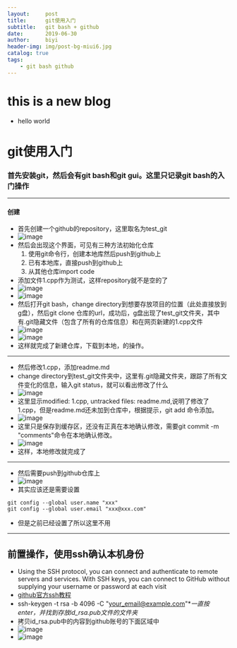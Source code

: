 ```yaml
---
layout:     post
title:      git使用入门
subtitle:   git bash + github
date:       2019-06-30
author:     biyi
header-img: img/post-bg-miui6.jpg
catalog: true
tags:
    - git bash github
---
```

# this is a new blog
- hello world
# git使用入门
### 首先安装git，然后会有git bash和git gui。这里只记录git bash的入门操作
---
#### 创建

- 首先创建一个github的repository，这里取名为test_git
- ![image](95457D876ED3468C9919D7A56C0CBEB6)
- 然后会出现这个界面，可见有三种方法初始化仓库
    1. 使用git命令行，创建本地库然后push到github上
    2. 已有本地库，直接push到github上
    3. 从其他仓库import code
- 添加文件1.cpp作为测试，这样repository就不是空的了
- ![image](E68A3AB054E54E9B87FE48CBA83AEB23) 
- ![image](9D43DCAF48C84D308C68EBA8E092BE5B)
- 然后打开git bash，change directory到想要存放项目的位置（此处直接放到g盘），然后git clone 仓库的url，成功后，g盘出现了test_git文件夹，其中有.git隐藏文件（包含了所有的仓库信息）和在网页新建的1.cpp文件
- ![image](6BB3196B61F548A48FE12779337C9FF9)
- ![image](85931199E52E463F830091656328BA6C)
- 这样就完成了新建仓库，下载到本地，的操作。
---
- 然后修改1.cpp，添加readme.md
- change directory到test_git文件夹中，这里有.git隐藏文件夹，跟踪了所有文件变化的信息，输入git status，就可以看出修改了什么
- ![image](16763FAD12FE456AA2C5B3590F416D6A)
- 这里显示modified: 1.cpp, untracked files: readme.md,说明了修改了1.cpp，但是readme.md还未加到仓库中，根据提示，git add 命令添加。
- ![image](4DE7178A556C45AE96DA82E76C18C4F0)
- 这里只是保存到缓存区，还没有正真在本地确认修改，需要git commit -m "comments"命令在本地确认修改。
- ![image](B531B8F5AFAA49409A31575067D8F0EE)
- 这样，本地修改就完成了
---
- 然后需要push到github仓库上
- ![image](A145200892AF40CDB3BD6DF70481A777)
- 其实应该还是需要设置 
```
git config --global user.name "xxx"
git config --global user.email "xxx@xxx.com"
```
- 但是之前已经设置了所以这里不用
---
## 前置操作，使用ssh确认本机身份

- Using the SSH protocol, you can connect and authenticate to remote servers and services. With SSH keys, you can connect to GitHub without supplying your username or password at each visit
- [github官方ssh教程](https://help.github.com/en/articles/connecting-to-github-with-ssh)
- ssh-keygen -t rsa -b 4096 -C "your_email@example.com"**一直按enter，并找到存放id_rsa.pub文件的文件夹*
- 拷贝id_rsa.pub中的内容到github账号的下面区域中
- ![image](19E8B7571E05446F88C4930B6BA5A862)
- ![image](5D84EB23808C41A49F8073E9EB5D1B12)